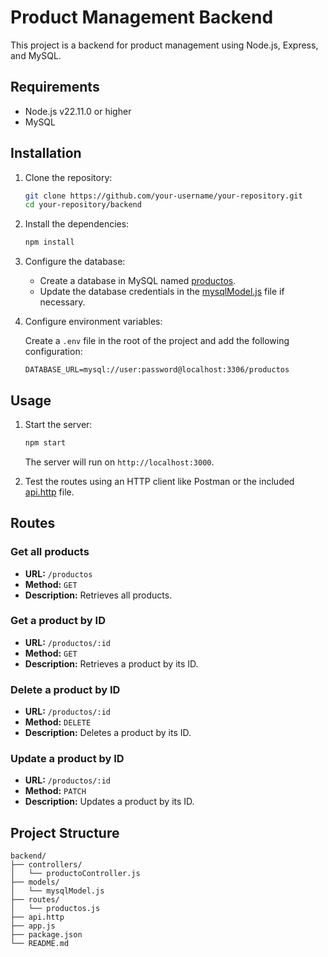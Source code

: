 # Product Management Backend

This project is a backend for product management using Node.js, Express, and MySQL.

## Requirements

- Node.js v22.11.0 or higher
- MySQL

## Installation

1. Clone the repository:

    ```bash
    git clone https://github.com/your-username/your-repository.git
    cd your-repository/backend
    ```

2. Install the dependencies:

    ```bash
    npm install
    ```

3. Configure the database:

    - Create a database in MySQL named [productos](http://_vscodecontentref_/0).
    - Update the database credentials in the [mysqlModel.js](http://_vscodecontentref_/1) file if necessary.

4. Configure environment variables:

    Create a `.env` file in the root of the project and add the following configuration:

    ```env
    DATABASE_URL=mysql://user:password@localhost:3306/productos
    ```

## Usage

1. Start the server:

    ```bash
    npm start
    ```

    The server will run on `http://localhost:3000`.

2. Test the routes using an HTTP client like Postman or the included [api.http](http://_vscodecontentref_/2) file.

## Routes

### Get all products

- **URL:** `/productos`
- **Method:** `GET`
- **Description:** Retrieves all products.

### Get a product by ID

- **URL:** `/productos/:id`
- **Method:** `GET`
- **Description:** Retrieves a product by its ID.

### Delete a product by ID

- **URL:** `/productos/:id`
- **Method:** `DELETE`
- **Description:** Deletes a product by its ID.

### Update a product by ID

- **URL:** `/productos/:id`
- **Method:** `PATCH`
- **Description:** Updates a product by its ID.

## Project Structure

```plaintext
backend/
├── controllers/
│   └── productoController.js
├── models/
│   └── mysqlModel.js
├── routes/
│   └── productos.js
├── api.http
├── app.js
├── package.json
└── README.md
